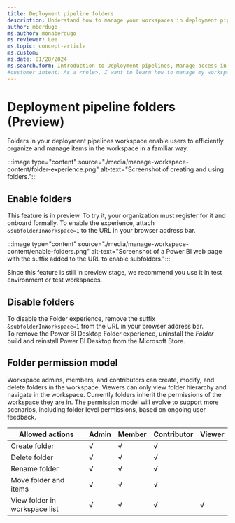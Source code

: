 ```yaml
---
title: Deployment pipeline folders
description: Understand how to manage your workspaces in deployment pipelines using folders. 
author: mberdugo
ms.author: monaberdugo
ms.reviewer: Lee
ms.topic: concept-article
ms.custom:
ms.date: 01/28/2024
ms.search.form: Introduction to Deployment pipelines, Manage access in Deployment pipelines, Deployment pipelines operations
#customer intent: As a <role>, I want to learn how to manage my workspaces in deployment pipelines using folders, so that I can efficiently organize and manage items in the workspace.
---
```


# Deployment pipeline folders (Preview)

Folders in your deployment pipelines workspace enable users to efficiently organize and manage items in the workspace in a familiar way.

:::image type="content" source="./media/manage-workspace-content/folder-experience.png" alt-text="Screenshot of creating and using folders.":::

## Enable folders

This feature is in preview. To try it, your organization must register for it and onboard formally.
To enable the experience, attach `&subfolderInWorkspace=1` to the URL in your browser address bar.

:::image type="content" source="./media/manage-workspace-content/enable-folders.png" alt-text="Screenshot of a Power BI web page with the suffix added to the URL to enable subfolders.":::

Since this feature is still in preview stage, we recommend you use it in test environment or test workspaces.

## Disable folders

To disable the Folder experience, remove the suffix `&subfolderInWorkspace=1` from the URL in your browser address bar.  
To remove the Power BI Desktop Folder experience, uninstall the *Folder* build and reinstall Power BI Desktop from the Microsoft Store.

## Folder permission model

Workspace admins, members, and contributors can create, modify, and delete folders in the workspace. Viewers can only view folder hierarchy and navigate in the workspace.
Currently folders inherit the permissions of the workspace they are in. The permission model will evolve to support more scenarios, including folder level permissions, based on ongoing user feedback.

|     Allowed   actions                  |     Admin    |     Member    |     Contributor    |     Viewer    |
|----------------------------------------|--------------|---------------|--------------------|---------------|
|     Create   folder                    |     √        |     √         |     √              |               |
|     Delete   folder                    |     √        |     √         |     √              |               |
|     Rename   folder                    |     √        |     √         |     √              |               |
|     Move   folder and items            |     √        |     √         |     √              |               |
|     View   folder in workspace list    |     √        |     √         |     √              |     √         |
